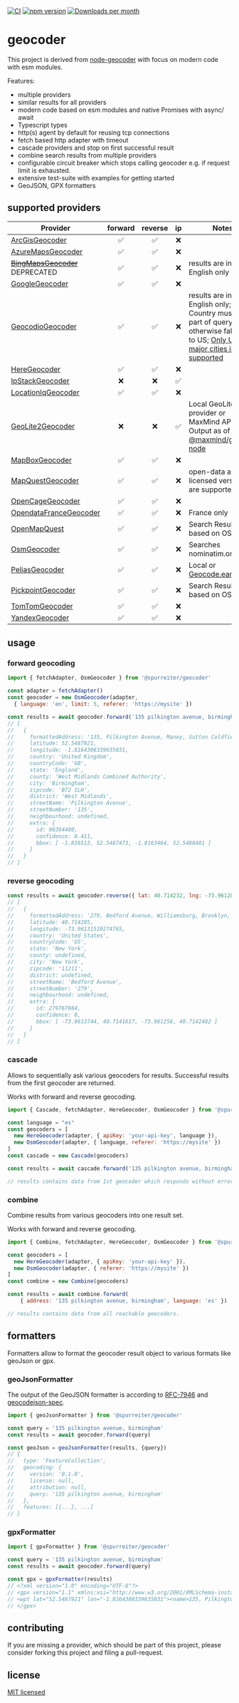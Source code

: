 [![CI](https://github.com/spurreiter/geocoder/actions/workflows/ci.yml/badge.svg?branch=main)](https://github.com/spurreiter/geocoder/actions/workflows/ci.yml)
[![npm version](https://badge.fury.io/js/@spurreiter%2Fgeocoder.svg)](https://www.npmjs.com/package/@spurreiter/geocoder)
[![Downloads per month](https://img.shields.io/npm/dm/@spurreiter/geocoder)](https://www.npmjs.com/package/@spurreiter/geocoder)

# geocoder  

This project is derived from
[node-geocoder](https://github.com/nchaulet/node-geocoder) with focus on modern
code with esm modules.

Features:
- multiple providers
- similar results for all providers
- modern code based on esm modules and native Promises with async/ await
- Typescript types
- http(s) agent by default for reusing tcp connections
- fetch based http adapter with timeout
- cascade providers and stop on first successful result
- combine search results from multiple providers
- configurable circuit breaker which stops calling geocoder e.g. if request
  limit is exhausted.
- extensive test-suite with examples for getting started
- GeoJSON, GPX formatters

## supported providers

| Provider                                                                                        | forward | reverse | ip | Notes                                                                                                                                                             |
| ----------------------------------------------------------------------------------------------- | :-----: | :-----: | :-: | ----------------------------------------------------------------------------------------------------------------------------------------------------------------- |
| [ArcGisGeocoder](https://developers.arcgis.com/documentation/mapping-apis-and-services/search/) |    ✅    |    ✅    | ❌  |                                                                                                                                                                   |
| [AzureMapsGeocoder](https://learn.microsoft.com/en-us/rest/api/maps/search?view=rest-maps-2025-01-01) |    ✅    |    ✅    | ❌  |                                                                                                                                                                   |
| ~~[BingMapsGeocoder](https://docs.microsoft.com/en-us/bingmaps/rest-services/locations)~~ DEPRECATED          |    ✅    |    ✅    | ❌  | results are in English only                                                                                                                                       |
| [GoogleGeocoder](https://developers.google.com/maps/documentation/geocoding/overview)           |    ✅    |    ✅    | ❌  |                                                                                                                                                                   |
| [GeocodioGeocoder](https://www.geocod.io/docs/)                                                 |    ✅    |    ✅    | ❌  | results are in English only; Country must be part of query, otherwise fallback to US; [Only US and major cities in CA supported](https://www.geocod.io/coverage/) |
| [HereGeocoder](https://developer.here.com/)                                                     |    ✅    |    ✅    | ❌  |                                                                                                                                                                   |
| [IpStackGeocoder](https://ipstack.com/)                                                         |    ❌    |    ❌    | ✅  |                                                                                                                                                                   |
| [LocationIqGeocoder](https://locationiq.com/docs)                                               |    ✅    |    ✅    | ❌  |                                                                                                                                                                   |
| [GeoLite2Geocoder](https://dev.maxmind.com/geoip/geoip2/geolite2/)                              |    ❌    |    ❌    | ✅  | Local GeoLite2 provider or MaxMind API. Output as of [@maxmind/geoip2-node](https://www.npmjs.com/package/@maxmind/geoip2-node)                                   |
| [MapBoxGeocoder](https://docs.mapbox.com/)                                                      |    ✅    |    ✅    | ❌  |                                                                                                                                                                   |
| [MapQuestGeocoder](https://developer.mapquest.com/documentation/geocoding-api)                  |    ✅    |    ✅    | ❌  | open-data and licensed versions are supported                                                                                                                     |
| [OpenCageGeocoder](https://opencagedata.com/)                                                   |    ✅    |    ✅    | ❌  |                                                                                                                                                                   |
| [OpendataFranceGeocoder](https://geo.api.gouv.fr/adresse)                                       |    ✅    |    ✅    | ❌  | France only                                                                                                                                                       |
| [OpenMapQuest](https://developer.mapquest.com/documentation/open/nominatim-search/)             |    ✅    |    ✅    | ❌  | Search Results based on OSM                                                                                                                                       |
| [OsmGeocoder](https://nominatim.org/release-docs/develop/)                                      |    ✅    |    ✅    | ❌  | Searches nominatim.org                                                                                                                                            |
| [PeliasGeocoder](https://github.com/pelias/documentation/blob/master/README.md)                 |    ✅    |    ✅    | ❌  | Local or [Geocode.earth](https://geocode.earth/docs)                                                                                                              |
| [PickpointGeocoder](https://pickpoint.io/api-reference)                                         |    ✅    |    ✅    | ❌  | Search Results based on OSM                                                                                                                                       |
| [TomTomGeocoder](https://developer.tomtom.com/)                                                 |    ✅    |    ✅    | ❌  |                                                                                                                                                                   |
| [YandexGeocoder](https://yandex.com/dev/maps/geocoder/)                                         |    ✅    |    ✅    | ❌  |                                                                                                                                                                   |

## usage

### forward geocoding

```js
import { fetchAdapter, OsmGeocoder } from '@spurreiter/geocoder'

const adapter = fetchAdapter()
const geocoder = new OsmGeocoder(adapter, 
  { language: 'en', limit: 5, referer: 'https://mysite' })

const results = await geocoder.forward('135 pilkington avenue, birmingham')
// [
//   {
//     formattedAddress: '135, Pilkington Avenue, Maney, Sutton Coldfield, Wylde Green, Birmingham, West Midlands Combined Authority, West Midlands, England, B72 1LH, United Kingdom',
//     latitude: 52.5487921,
//     longitude: -1.8164308339635031,
//     country: 'United Kingdom',
//     countryCode: 'GB',
//     state: 'England',
//     county: 'West Midlands Combined Authority',
//     city: 'Birmingham',
//     zipcode: 'B72 1LH',
//     district: 'West Midlands',
//     streetName: 'Pilkington Avenue',
//     streetNumber: '135',
//     neighbourhood: undefined,
//     extra: {
//       id: 90394480,
//       confidence: 0.411,
//       bbox: [ -1.816513, 52.5487473, -1.8163464, 52.5488481 ]
//     }
//   }
// ]
```

### reverse geocoding

```js
const results = await geocoder.reverse({ lat: 40.714232, lng: -73.9612889 })
// [
//   {
//     formattedAddress: '279, Bedford Avenue, Williamsburg, Brooklyn, Kings County, New York, 11211, United States',
//     latitude: 40.714205,
//     longitude: -73.96131519274765,
//     country: 'United States',
//     countryCode: 'US',
//     state: 'New York',
//     county: undefined,
//     city: 'New York',
//     zipcode: '11211',
//     district: undefined,
//     streetName: 'Bedford Avenue',
//     streetNumber: '279',
//     neighbourhood: undefined,
//     extra: {
//       id: 279767984,
//       confidence: 0,
//       bbox: [ -73.9613744, 40.7141617, -73.961256, 40.7142482 ]
//     }
//   }
// ]
```

### cascade

Allows to sequentially ask various geocoders for results. Successful results
from the first geocoder are returned.

Works with forward and reverse geocoding.

```js
import { Cascade, fetchAdapter, HereGeocoder, OsmGeocoder } from '@spurreiter/geocoder'

const language = "es"
const geocoders = [
  new HereGeocoder(adapter, { apiKey: 'your-api-key', language }),
  new OsmGeocoder(adapter, { language, referer: 'https://mysite' })
]
const cascade = new Cascade(geocoders)

const results = await cascade.forward('135 pilkington avenue, birmingham')

// results contains data from 1st geocoder which responds without error.
```

### combine

Combine results from various geocoders into one result set.

Works with forward and reverse geocoding.

```js
import { Combine, fetchAdapter, HereGeocoder, OsmGeocoder } from '@spurreiter/geocoder'

const geocoders = [
  new HereGeocoder(adapter, { apiKey: 'your-api-key' }),
  new OsmGeocoder(adapter, { referer: 'https://mysite' })
]
const combine = new Combine(geocoders)

const results = await combine.forward(
    { address: '135 pilkington avenue, birmingham', language: 'es' })

// results contains data from all reachable geocoders.
```

## formatters

Formatters allow to format the geocoder result object to various formats like
geoJson or gpx.

### geoJsonFormatter

The output of the GeoJSON formatter is according to
[RFC-7946](https://datatracker.ietf.org/doc/html/rfc7946) and
[geocodejson-spec](https://github.com/geocoders/geocodejson-spec).

```js
import { geoJsonFormatter } from '@spurreiter/geocoder'

const query = '135 pilkington avenue, birmingham'
const results = await geocoder.forward(query)

const geoJson = geoJsonFormatter(results, {query})
// {
//   type: 'FeatureCollection',
//   geocoding: {
//     version: '0.1.0',
//     license: null,
//     attribution: null,
//     query: '135 pilkington avenue, birmingham'
//   },
//   features: [{...}, ...]
// }
```

### gpxFormatter

```js
import { gpxFormatter } from '@spurreiter/geocoder'

const query = '135 pilkington avenue, birmingham'
const results = await geocoder.forward(query)

const gpx = gpxFormatter(results)
// <?xml version="1.0" encoding="UTF-8"?>
// <gpx version="1.1" xmlns:xsi="http://www.w3.org/2001/XMLSchema-instance" xmlns="http://www.topografix.com/GPX/1/0" xsi:schemaLocation="http://www.topografix.com/GPX/1/0 http://www.topografix.com/GPX/1/0/gpx.xsd">
// <wpt lat="52.5487921" lon="-1.8164308339635031"><name>135, Pilkington Avenue, Maney, Sutton Coldfield, Wylde Green, Birmingham, West Midlands Combined Authority, West Midlands, England, B72 1LH, United Kingdom</name></wpt>
// </gpx>
```

## contributing

If you are missing a provider, which should be part of this project, please
consider forking this project and filing a pull-request.

## license

[MIT licensed](./LICENSE)
